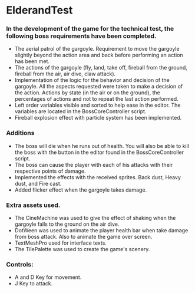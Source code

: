# ElderandTest

### In the development of the game for the technical test, the following boss requirements have been completed.

- The aerial patrol of the gargoyle. Requirement to move the gargoyle slightly beyond the action area and back before performing an action has been met.
- The actions of the gargoyle (fly, land, take off, fireball from the ground, fireball from the air, air dive, claw attack).
- Implementation of the logic for the behavior and decision of the gargoyle. All the aspects requested were taken to make a decision of the action. Actions by state (in the air or on the ground), the percentages of actions and not to repeat the last action performed.
- Left order variables visible and sorted to help ease in the editor. The variables are located in the BossCoreController script.
- Fireball explosion effect with particle system has been implemented.

### Additions
- The boss will die when he runs out of health. You will also be able to kill the boss with the button in the editor found in the BossCoreController script.
- The boss can cause the player with each of his attacks with their respective points of damage.
- Implemented the effects with the received sprites. Back dust, Heavy dust, and Fire cast.
- Added flicker effect when the gargoyle takes damage.

### Extra assets used.

- The CineMachine was used to give the effect of shaking when the gargoyle falls to the ground on the air dive.
- DotWeen was used to animate the player health bar when take damage from boss attack. Also to animate the game over screen.
- TextMeshPro used for interface texts.
- The TilePalette was used to create the game's scenery.

### Controls:
- A and D Key for movement.
- J Key to attack.
